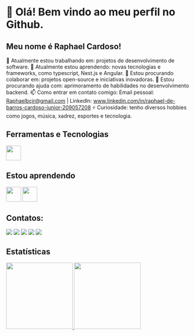 # 👋 Olá! Bem vindo ao meu perfil no Github.
## Meu nome é Raphael Cardoso!

🔭 Atualmente estou trabalhando em: projetos de desenvolvimento de software.
🌱 Atualmente estou aprendendo: novas tecnologias e frameworks, como typescript, Nest.js e Angular.
👯 Estou procurando colaborar em: projetos open-source e iniciativas inovadoras.
🤔 Estou procurando ajuda com: aprimoramento de habilidades no desenvolvimento backend.
📫 Como entrar em contato comigo: Email pessoal: Raphaelbcjr@gmail.com | Linkedln: <a> www.linkedin.com/in/raphael-de-barros-cardoso-junior-209057208 </a>
⚡ Curiosidade: tenho diversos hobbies como jogos, música, xadrez, esportes e tecnologia.

## Ferramentas e Tecnologias

<img loading="lazy" src="https://cdn.jsdelivr.net/gh/devicons/devicon/icons/git/git-original.svg" width="40" height="40"/>

## Estou aprendendo

<img loading="lazy" src="https://cdn.jsdelivr.net/gh/devicons/devicon/icons/java/java-original.svg" width="40" height="40"/> <img loading="lazy" src="https://cdn.jsdelivr.net/gh/devicons/devicon/icons/linux/linux-original.svg" width="40" height="40"/>

## Contatos:

<div>
<a href="https://www.youtube.com/seu-canal-youtube-aqui" target="_blank"><img loading="lazy" src="https://img.shields.io/badge/YouTube-FF0000?style=for-the-badge&logo=youtube&logoColor=white" target="_blank"></a>
<a href="https://instagram.com/seu-usuário-instagram-aqui" target="_blank"><img loading="lazy" src="https://img.shields.io/badge/-Instagram-%23E4405F?style=for-the-badge&logo=instagram&logoColor=white" target="_blank"></a>
<a href="https://www.twitch.tv/seu-usuário-aqui" target="_blank"><img loading="lazy" src="https://img.shields.io/badge/Twitch-9146FF?style=for-the-badge&logo=twitch&logoColor=white" target="_blank"></a>
<a href = "mailto:contato@seu-usuário-aqui"><img loading="lazy" src="https://img.shields.io/badge/Gmail-D14836?style=for-the-badge&logo=gmail&logoColor=white" target="_blank"></a>
<a href="https://www.linkedin.com/in/seu-usuário-linkedln-aqui" target="_blank"><img loading="lazy" src="https://img.shields.io/badge/-LinkedIn-%230077B5?style=for-the-badge&logo=linkedin&logoColor=white" target="_blank"></a>   
</div>

## Estatísticas

<div>
<a href="https://github.com/seu-usuário-aqui">
<img loading="lazy" height="180em" src="https://github-readme-stats.vercel.app/api/top-langs/?RaphaCardoso&layout=compact&langs_count=7&theme=dracula"/>
<img loading="lazy" height="180em" src="https://github-readme-stats.vercel.app/api?RaphaCardoso&show_icons=true&theme=dracula&include_all_commits=true&count_private=true"/>
</div>
